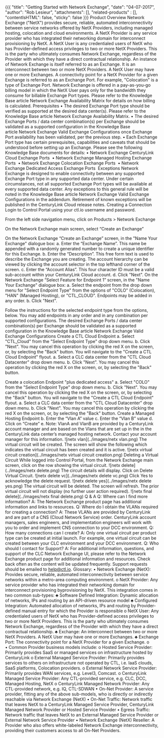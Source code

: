 {{{ "title": "Getting Started with Network Exchange", "date": "04-07-2017", "author": "Rob Lesieur", "attachments": [], "related-products" : [], "contentIsHTML": false, "sticky": false }}}
Product Overview
Network Exchange ("NetX") provides secure, reliable, automated interconnectivity between service networks offered by NetX Providers, including managed hosting, colocation and cloud environments. A NetX Provider is any service provider who has integrated their networking domain for interconnect provisioning by NetX. A NetX User is any credentialed users of NetX who has Provider-defined access privileges to two or more NetX Providers. This is the party who ultimately consumes Network Exchange, regardless of the Provider with which they have a direct contractual relationship. An instance of Network Exchange is itself referred to as an Exchange. It is an interconnect between two or more NetX Providers. A NetX User may have one or more Exchanges. A connectivity point for a NetX Provider for a given Exchange is referred to as an Exchange Port. For example, "Colocation" is a type of Exchange Port.
Network Exchange is offered in a pay-as-you-go billing model in which the NetX User pays only for the bandwidth they consume for billable Exchange Port types. Please refer to the Knowledge Base article Network Exchange Availability Matrix for details on how billing is calculated.
Prerequisites
• The desired Exchange Port type should be verified as supported at the desired data center(s). Please refer to the Knowledge Base article Network Exchange Availability Matrix.
• The desired Exchange Ports / data center combination(s) per Exchange should be validated as a supported configuration in the Knowledge Base article Network Exchange Valid Exchange Configurations once Exchange Port availability has been validated, per the previous step.
• Each Exchange Port type has certain prerequisites, capabilities and caveats that should be understood before setting up an Exchange. Please see the following Knowledge Base documents for details:
• Network Exchange CenturyLink Cloud Exchange Ports 
• Network Exchange Managed Hosting Exchange Ports 
• Network Exchange Colocation Exchange Ports 
• Network Exchange Dedicated Access Exchange Ports 
Exceptions
Network Exchange is designed to enable connectivity between any supported Exchange Port type in any supported data center. Under certain circumstances, not all supported Exchange Port types will be available at every supported data center. Any exceptions to this general rule will be noted in the Knowledge Base article Network Exchange Valid Exchange Configurations in the addendum. Retirement of known exceptions will be published in the CenturyLink Cloud release notes.
Creating a Connection
Login to Control Portal using your ctl.io username and password.

From the left side navigation menu, click on Products > Network Exchange

On the Network Exchange main screen, select “Create an Exchange”

On the Network Exchange “Create an Exchange” screen, in the "Name Your Exchange" dialogue box: a. Enter the “Exchange Name”. This name be appended with a randomly generated number to create a unique identifier for this Exchange. b. Enter the “Description”. This free form text is used to describe the Exchange you are creating. The account hierarchy can be viewed by clicking the account selector in the top lefthand corner of the screen. c. Enter the “Account Alias”. This four character ID must be a valid sub-account within your CenturyLink Cloud account. d. Click "Next". On the Network Exchange “Select Feature for Endpoint 1” screen, in the "Name Your Exchange" dialogue box: a. Select the endpoint from the drop down menu for "Select Endpoint Type" from the options of "COLO" (Colocation), "HAN" (Managed Hosting), or "CTL_CLOUD". Endpoints may be added in any order. b. Click "Next".

Follow the instructions for the selected endpoint type from the options, below. You may add endpoints in any order and in any combination per supported configurations. The desired Exchange Ports / data center combination(s) per Exchange should be validated as a supported configuration in the Knowledge Base article Network Exchange Valid Exchange Configurations
Create a CTL Cloud Endpoint
a. Select "CTL_Cloud" from the "Select Endpoint Type" drop down menu. b. Click "Next". You may cancel this operation by clicking the red X on the screen, or, by selecting the "Back" button. You will navigate to the "Create a CTL Cloud Endpoint" flyout. a. Select a CLC data center from the "CTL Cloud Datacenter" drop down menu. b. Click "Next".
You may cancel this operation by clicking the red X on the screen, or, by selecting the "Back" button.

Create a colocation Endpoint "plus dedicated access"
a. Select "COLO" from the "Select Endpoint Type" drop down menu. b. Click "Next". You may cancel this operation by clicking the red X on the screen, or, by selecting the "Back" button. You will navigate to the "Create a CTL Cloud Endpoint" flyout. a. Select a CLC data center from the "CTL Cloud Datacenter" drop down menu. b. Click "Next".
You may cancel this operation by clicking the red X on the screen, or, by selecting the "Back" button.
Create a Managed Hosting Endpoint
b. Enter the “Vlan A” value c. Enter the “Vlan B” value d. Click on “Create” e. Note: VlanA and VlanB are provided by a CenturyLink account manager and are based on the Vlans that are set up in the in the CenturyLink data center’s managed hosting network. Contact your account manager for this information.
![netx vlan](../images/netx vlan.png)
The virtual circuit will be created. The screen will show the following which indicates the virtual circuit has been created and it is active.
![netx virtual circuit creation](../images/netx virtual circuit creation.png)
Deleting a Virtual Circuit
While logged into Control Portal, from the Network Exchange main screen, click on the row showing the virtual circuit.
![netx delete](../images/netx delete.png)
The circuit details will display. Click on Delete Virtual Circuit.
![netx delete vc](../images/netx delete vc.png)
Click Yes to acknowledge the delete request.
![netx delete yes](../images/netx delete yes.png)
The virtual circuit will be deleted. The screen will refresh. The prior virtual circuit will not display (no further user action required).
![netx final delete](../images/netx final delete.png)
Q & A
Q: Where can I find more information?
A: The Network Exchange product page has additional information and links to resources.
Q: Where do I obtain the VLANs required for creating a connection?
A: These VLANs are provided by CenturyLink and are part of a CNS (Cloud Network Service) order. CenturyLink account managers, sales engineers, and implementation engineers will work with you to order and implement CNS connection to your DCC environment.
Q: How many connections can I create?
A: Only one virtual circuit per product type can be created at initial launch. For example, one virtual circuit can be created between your CLC environment and your DCC environment.
Q: Who should I contact for Support?
A: For additional information, questions, and support of the CLC Network Exchange UI, please refer to the Network Exchange product page for additional information and resources. Check back often as the content will be updated frequently. Support requests should be emailed to help@ctl.io.
Glossary:
•	Network Exchange (NetX): Provides secure, reliable, automated interconnectivity between service networks within a metro-area computing environment. 
o	NetX Provider: Any service provider who has integrated their networking domain for interconnect provisioning  byprovisioning by NetX.  This integration comes in two common sub-types:
♣	Software Defined Integration: Dynamic allocation of networks, IPs and routing by an API-driven resource model
♣	Configured Integration: Automated allocation of networks, IPs and routing by Provider-defined manual entry for which the Provider is responsible
o	NetX User: Any credentialed users of NetX who has Provider-defined access privileges to two or more NetX Providers.  This is the party who ultimately consumes Network Exchange, regardless of the Provider with which they have a direct contractual relationship.
♣	Exchange: An interconnect between two or more NetX Providers. A NetX User may have one or more Exchanges. 
♣	Exchange Port: The connectivity point for a NetX Provider for a given Exchange.
o	
•	Common Provider business models include:
o	Hosted Service Provider: Primarily provides SaaS or managed services on infrastructure hosted by CenturyLink
o	External Managed Service Provider: Primarily provides services to others on infrastructure not operated by CTL, i.e. IaaS clouds, SaaS platforms, Colocation providers.
o	External Network Service Provider: Primarily provides WAN services, e.g. Level3, Comcast. 
o	CenturyLink Managed Service Provider: Any CTL-provided service, e.g. CLC, DCC, Managed Hosting, NetX
o	CenturyLink Managed Network Provider: Any CTL-provided network, e.g. IQ, CTL-SDWAN
•	On-Net Provider: A service provider, fitting any of the above sub-models, who is directly or indirectly reachable via Network Exchange (NetX)
•	On-Net Traffic: Network traffic that leaves NetX to a CenturyLink Managed Service Provider, CenturyLink Managed Network Provider or Hosted Service Provider
•	Egress Traffic: Network traffic that leaves NetX to an External Managed Service Provider or External Network Service Provider
•	Network Exchange (NetX) Reseller: A Provider who also offers white-labeled Network Exchange interconnectivity, providing their customers access to all On-Net Providers.





